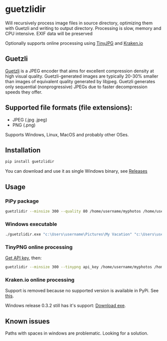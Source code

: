 # guetzlidir

Will recursively process image files in source directory, optimizing them with Guetzli and writing to output directory.
Processing is slow, memory and CPU intensive.
EXIF data will be preserved

Optionally supports online processing using [TinyJPG](https://tinyjpg.com/) and [Kraken.io](https://kraken.io)

## Guetzli

[Guetzli](https://github.com/google/guetzli) is a JPEG encoder that aims for excellent compression density at high visual quality. Guetzli-generated images are typically 20-30% smaller than images of equivalent quality generated by libjpeg. Guetzli generates only sequential (nonprogressive) JPEGs due to faster decompression speeds they offer.

## Supported file formats (file extensions):

* JPEG (.jpg .jpeg)
* PNG (.png)

Supports Windows, Linux, MacOS and probably other OSes.

## Installation

```sh
pip install guetzlidir
```

You can download and use it as single Windows binary, see [Releases](https://github.com/varnav/guetzlidir/releases/)

## Usage

### PiPy package

```sh
guetzlidir --minsize 300 --quality 80 /home/username/myphotos /home/username/photos_out
```

### Windows executable

```cmd
./guetzlidir.exe "c:\Users\username\Pictures\My Vacation" "c:\Users\username\Pictures\My Vacation Optimized Pictures"
```

### TinyPNG online processing

[Get API key](https://tinypng.com/developers), then:

```sh
guetzlidir --minsize 300 --tinypng api_key /home/username/myphotos /home/username/photos_out
```

### Kraken.io online processing

Support is removed because no supported version is available in PyPi.
See [this](https://github.com/kraken-io/kraken-python/issues/5).

Windows release 0.3.2 still has it's support: [Download exe](https://github.com/varnav/guetzlidir/releases/download/v0.3.2/guetzlidir.exe).

## Known issues

Paths with spaces in windows are problematic. Looking for a solution.

